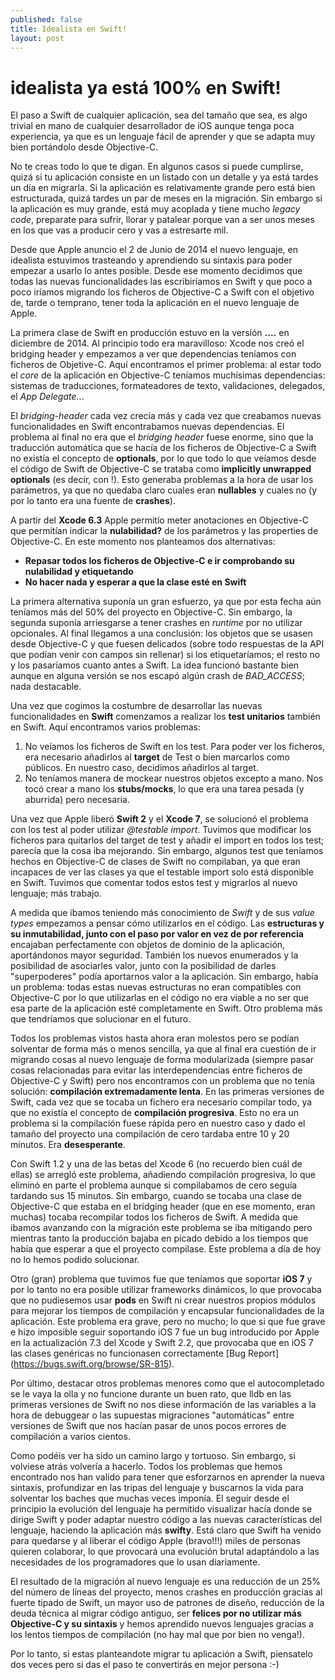 ```yaml
---
published: false
title: Idealista en Swift!
layout: post
---
```

# idealista ya está 100% en Swift!

El paso a Swift de cualquier aplicación, sea del tamaño que sea, es algo trivial en mano de cualquier desarrollador de iOS aunque tenga poca experiencia, ya que es un lenguaje fácil de aprender y que se adapta muy bien portándolo desde Objective-C.

No te creas todo lo que te digan. En algunos casos si puede cumplirse, quizá si tu aplicación consiste en un listado con un detalle y ya está tardes un día en migrarla. Si la aplicación es relativamente grande pero está bien estructurada, quizá tardes un par de meses en la migración. Sin embargo si la aplicación es muy grande, está muy acoplada y tiene mucho *legacy code*, preparate para sufrir, llorar y patalear porque van a ser unos meses en los que vas a producir cero y vas a estresarte mil.

Desde que Apple anuncio el 2 de Junio de 2014 el nuevo lenguaje, en idealista estuvimos trasteando y aprendiendo su sintaxis para poder empezar a usarlo lo antes posible. Desde ese momento decidimos que todas las nuevas funcionalidades las escribiríamos en Swift y que poco a poco iríamos migrando los ficheros de Objective-C a Swift con el objetivo de, tarde o temprano, tener toda la aplicación en el nuevo lenguaje de Apple.

La primera clase de Swift en producción estuvo en la versión **....** en diciembre de 2014\. Al principio todo era maravilloso: Xcode nos creó el bridging header y empezamos a ver que dependencias teníamos con ficheros de Objetive-C. Aquí encontramos el primer problema: al estar todo el *core* de la aplicación en Objective-C teníamos muchísimas dependencias: sistemas de traducciones, formateadores de texto, validaciones, delegados, el *App Delegate*...

El *bridging-header* cada vez crecía más y cada vez que creabamos nuevas funcionalidades en Swift encontrabamos nuevas dependencias. El problema al final no era que el *bridging header* fuese enorme, sino que la traducción automática que se hacía de los ficheros de Objective-C a Swift no existía el concepto de **optionals**, por lo que todo lo que veíamos desde el código de Swift de Objective-C se trataba como **implicitly unwrapped optionals** (es decir, con !). Esto generaba problemas a la hora de usar los parámetros, ya que no quedaba claro cuales eran **nullables** y cuales no (y por lo tanto era una fuente de **crashes**).

A partir del **Xcode 6.3** Apple permitío meter anotaciones en Objective-C que permitían indicar la **nulabilidad?** de los parámetros y las properties de Objective-C. En este momento nos planteamos dos alternativas:

* **Repasar todos los ficheros de Objective-C e ir comprobando su nulabilidad y etiquetando**
* **No hacer nada y esperar a que la clase esté en Swift**

La primera alternativa suponía un gran esfuerzo, ya que por esta fecha aún teníamos más del 50% del proyecto en Objective-C. Sin embargo, la segunda suponía arriesgarse a tener crashes en *runtime* por no utilizar opcionales. Al final llegamos a una conclusión: los objetos que se usasen desde Objective-C y que fuesen delicados (sobre todo respuestas de la API que podían venir con campos sin rellenar) si los etiquetaríamos; el resto no y los pasaríamos cuanto antes a Swift. La idea funcionó bastante bien aunque en alguna versión se nos escapó algún crash de *BAD\_ACCESS*; nada destacable.

Una vez que cogimos la costumbre de desarrollar las nuevas funcionalidades en **Swift** comenzamos a realizar los **test unitarios** también en Swift. Aquí encontramos varios problemas:

1. No veíamos los ficheros de Swift en los test.
Para poder ver los ficheros, era necesario añadirlos al **target** de Test o bien marcarlos como públicos. En nuestro caso, decidimos añadirlos al target.
2. No teníamos manera de mockear nuestros objetos excepto a mano.
Nos tocó crear a mano los **stubs/mocks**, lo que era una tarea pesada (y aburrida) pero necesaria.

Una vez que Apple liberó **Swift 2** y el **Xcode 7**, se solucionó el problema con los test al poder utilizar *@testable import*. Tuvimos que modificar los ficheros para quitarlos del target de test y añadir el import en todos los test; parecía que la cosa iba mejorando. Sin embargo, algunos test que teníamos hechos en Objective-C de clases de Swift no compilaban, ya que eran incapaces de ver las clases ya que el testable import solo está disponible en Swift. Tuvimos que comentar todos estos test y migrarlos al nuevo lenguaje; más trabajo.

A medida que ibamos teniendo más conocimiento de *Swift* y de sus *value types* empezamos a pensar cómo utilizarlos en el código. Las **estructuras y su inmutabilidad, junto con el paso por valor en vez de por referencia** encajaban perfectamente con objetos de dominio de la aplicación, aportándonos mayor seguridad. También los nuevos enumerados y la posibilidad de asociarles valor, junto con la posibilidad de darles "superpoderes" podía aportarnos valor a la aplicación. Sin embargo, había un problema: todas estas nuevas estructuras no eran compatibles con Objective-C por lo que utilizarlas en el código no era viable a no ser que esa parte de la aplicación esté completamente en Swift. Otro problema más que tendríamos que solucionar en el futuro.

Todos los problemas vistos hasta ahora eran molestos pero se podían solventar de forma más o menos sencilla, ya que al final era cuestión de ir migrando cosas al nuevo lenguaje de forma modularizada (siempre pasar cosas relacionadas para evitar las interdependencias entre ficheros de Objective-C y Swift) pero nos encontramos con un problema que no tenía solución: **compilación extremadamente lenta**. En las primeras versiones de Swift, cada vez que se tocaba un fichero era necesario compilar todo, ya que no existía el concepto de **compilación progresiva**. Esto no era un problema si la compilación fuese rápida pero en nuestro caso y dado el tamaño del proyecto una compilación de cero tardaba entre 10 y 20 minutos. Era **desesperante**.

Con Swift 1.2 y una de las betas del Xcode 6 (no recuerdo bien cuál de ellas) se arregló este problema, añadiendo compilación progresiva, lo que eliminó en parte el problema aunque si compilabamos de cero seguía tardando sus 15 minutos. Sin embargo, cuando se tocaba una clase de Objective-C que estaba en el bridging header (que en ese momento, eran muchas) tocaba recompilar todos los ficheros de Swift. A medida que ibamos avanzando con la migración este problema se iba mitigando pero mientras tanto la producción bajaba en picado debido a los tiempos que había que esperar a que el proyecto compilase. Este problema a día de hoy no lo hemos podido solucionar.

Otro (gran) problema que tuvimos fue que teníamos que soportar **iOS 7** y por lo tanto no era posible utilizar frameworks dinámicos, lo que provocaba que no pudiesemos usar **pods** en Swift ni crear nuestros propios módulos para mejorar los tiempos de compilación y encapsular funcionalidades de la aplicación. Este problema era grave, pero no mucho; lo que si que fue grave e hizo imposible seguir soportando iOS 7 fue un bug introducido por Apple en la actualización 7.3 del Xcode y Swift 2.2, que provocaba que en iOS 7 las clases genéricas no funcionasen correctamente [Bug Report] (<https://bugs.swift.org/browse/SR-815>).

Por último, destacar otros problemas menores como que el autocompletado se le vaya la olla y no funcione durante un buen rato, que lldb en las primeras versiones de Swift no nos diese información de las variables a la hora de debuggear o las supuestas migraciones "automáticas" entre versiones de Swift que nos hacían pasar de unos pocos errores de compilación a varios cientos.

Como podéis ver ha sido un camino largo y tortuoso. Sin embargo, si volviese atrás volvería a hacerlo. Todos los problemas que hemos encontrado nos han valido para tener que esforzarnos en aprender la nueva sintaxis, profundizar en las tripas del lenguaje y buscarnos la vida para solventar los baches que muchas veces imponía. El seguir desde el principio la evolución del lenguaje ha permitido visualizar hacía donde se dirige Swift y poder adaptar nuestro código a las nuevas características del lenguaje, haciendo la aplicación más **swifty**. Está claro que Swift ha venido para quedarse y al liberar el código Apple (bravo!!!) miles de personas quieren colaborar, lo que provocará una evolución brutal adaptándolo a las necesidades de los programadores que lo usan diariamente.

El resultado de la migración al nuevo lenguaje es una reducción de un 25% del número de líneas del proyecto, menos crashes en producción gracias al fuerte tipado de Swift, un mayor uso de patrones de diseño, reducción de la deuda técnica al migrar código antiguo, ser **felices por no utilizar más Objective-C y su sintaxis** y hemos aprendido nuevos lenguajes gracias a los lentos tiempos de compilación (no hay mal que por bien no venga!).

Por lo tanto, si estas planteandote migrar tu aplicación a Swift, piensatelo dos veces pero si das el paso te convertirás en mejor persona :-)